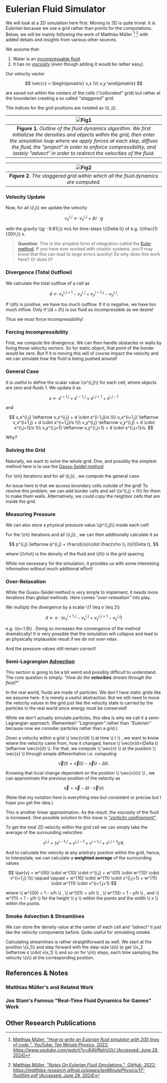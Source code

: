 # Eulerian Fluid Simulator

<!--
<img align="right" width="40%" margin-left="20px" src="1st_test_smoke.png">
-->

We will look at a 2D simulation here first. Moving to 3D is quite trivial. It is _Eulerian_ because we use a grid rather than points for the computations. Below, we will be mainly following the work of Matthias Müller [^1] [^2] with added details and insights from various other sources.

We assume that:
1. Water is an [incompressable fluid](https://en.wikipedia.org/wiki/Incompressible_flow).
2. It has no [viscosity](https://en.wikipedia.org/wiki/Viscosity) (even though adding it would be rather easy).


Our velocity vector

$$
    \vec{v} =
        \begin{pmatrix}
            v_x \\\\
            v_y 
        \end{pmatrix}
$$

are saved not within the centers of the cells (_"collocated"_ grid) but rather at the boundaries creating a so called _"staggered"_ grid.

The indices for the grid positions are notated as \\(i, j\\) .

|![Fig1](fig1.svg)|
|:-:| 
| **Figure 1.** *Outline of the fluid dynamics algorithm. We first initializse the densities and objects within the grid, then enter the simulation loop where we apply forces at each step, diffuse the fluid, the "project" in order to enforce compressibility, and lastely "advect" in order to redirect the velocities of the fluid.* |


|![Fig2](fig2.svg)|
|:-:| 
| **Figure 2.** *The staggered grid within which all the fluid dynamics are computed.* |


### Velocity Update
Now, for all \\(i,j\\) we update the velocity

$$
v_x^{i,j} \leftarrow v_x^{i,j} + \Delta t \cdot g
$$

with the gravity \\(g: -9.81\\;\\) m/s for time-steps \\(\Delta t\\) of e.g. \\(\frac{1}{30}\\;\\) s.

>**Question**: This is the simplest form of integration called the [Euler method](https://en.wikipedia.org/wiki/Euler_method). If you have ever worked with chaotic systems, you'll may know that this can lead to large errors quickly! So why does this work here? Or does it?

### Divergence (Total Outflow)
We calculate the total outflow of a cell as

$$
d \leftarrow v_x^{i,j+1}-v_x^{i,j} + v_y^{i+1,j} - v_y^{i,j}.
$$

If \\(d\\) is positive, we have too much outflow. If it is negative, we have too much inflow. Only if \\(d = 0\\) is our fluid as incompressible as we desire!

Thus we must force incompressibility!

### Forcing Incompressibility
First, we compute the divergence.
We can then handle obstacles or walls by fixing those velocity vectors. So for static object, that point of the border would be zero. But if it is moving this will of course impact the velocity and we can simulate how the fluid is being pushed around!

### General Case
It is useful to define the scalar value \\(s^{i,j}\\) for each cell, where objects are zero and fluids 1. We update it as

$$
s \leftarrow  s^{i+1. j} + s^{i-1, j} + s^{i,j+1} + s^{i,j-1}
$$

and

$$
v_x^{i,j} \leftarrow v_x^{i,j} + d \cdot s^{i-1,j}/s \\\\
v_x^{i+1,j} \leftarrow v_x^{i+1,j} + d \cdot s^{i+1,j}/s \\\\
v_y^{i,j} \leftarrow v_y^{i,j} + d \cdot s^{i,j+1}/s \\\\
v_y^{i,j+1} \leftarrow v_y^{i,j+1} + d \cdot s^{i,j+1}/s.
$$

Why?

### Solving the Grid
Naturally, we want to solve the whole grid. One, and possibly the simplest method here is to use the [Gauss-Seidel method](https://en.wikipedia.org/wiki/Gauss%E2%80%93Seidel_method):

For \\(n\\) iterations and for all \\(i,j\\) , we compute the general case.

An issue here is that we access boundary cells outside of the grid! To resolve this problem, we can add border cells and set \\(s^{i,j} = 0\\) for them to make them walls. Alternatively, we could copy the neighbor cells that are inside the grid.

### Measuring Pressure
We can also store a physical pressure value \\(p^{i,j}\\) inside each cell!

For the \\(n\\) iterations and all \\(i,j\\) , we can then additionally calculate it as

$$
    p^{i,j} \leftarrow p^{i,j} + \frac{d}{s}\cdot \frac{\rho \\; h}{\Delta t},
$$

where \\(\rho\\) is the density of the fluid and \\(h\\) is the grid spacing.

While not necessary for the simulation, it provides us with some interesting information without much additional effort!

### Over-Relaxation
While the Guass-Seidel method is very simple to implement, it needs more iterations than global methods. Here comes _"over-relaxation"_ into play.

We multiply the divergence by a scalar \\(1 \leq o \leq 2\\)

$$
d \leftarrow o\cdot(v_x^{i+1, j} - v_x^{i,j} + v_y^{i,j+1} - v_y^{i,j})
$$

e.g. \\(o=1.9\\) . Doing so increases the convergence of the method dramatically! It is very possible that the simulation will collapse and lead to an physically implausible result if we do not over-relax.

And the pressure values still remain correct!

### Semi-Lagrangian [Advection](https://en.wikipedia.org/wiki/Advection)
This section is going to be a bit weird and possibly difficult to understand.
The core question is simply: _"How do the **velocities** stream through the fluid?"_

In the real world, fluids are made of particles. We don't have static grids like we assume here. It is merely a useful abstraction. But we still need to move the velocity values in the grid just like the velocity state is carried by the particles in the real world since energy must be conserved!

While we don't actually simulate particles, this idea is why we call it a semi-Lagrangian approach. (Remember! _"Lagrangian"_ rather than _"Eulerian"_ because now we consider particles rather than a grid.)

Given a velocity within a grid \\( \vec{v}(t) \\) at time \\( t \\) , we want to know where the velocity came from, how it changed, hence \\( \vec{v}(t+\Delta t) \leftarrow \vec{v}(t) \\). For that, we compute \\( \vec{v} \\) at the position \\( \vec{x} \\) through simple differentiation i.e. computing 

$$
\vec{v}(t) = \vec{x}(t) - \vec{x}(t-\Delta t). 
$$

Knowing that local change dependent on the position \\( \vec{v}(x) \\) , we can approximate the previous position of the velocity as

$$
\vec{x} = \vec{x} - \Delta t \cdot \vec{v}(x)
$$

(Note that my notation here is everything else but consistent or precise but I hope you get the idea.)

This is another linear approximation. As the result, the viscosity of the fluid is increased. One possible solution to this issue is [_"vorticity confinement"_]().

To get the total 2D velocity within the grid cell we can simply take the average of the surrounding velocities:

$$
v^{i,j} = (v^{i-1,j} + v^{i,j-1} +v^{i+1,j} +v^{i,j+1})/4.
$$

And to calculate the velocity at any arbitrary position within the grid, hence, to interpolate, we can calculate a **weighted average** of the surrounding values

$$
\bar{v} = w^{00} \cdot w^{10} \cdot v^{i,j} + w^{01} \cdot w^{10} \cdot v^{i+1,j} \\\\
    \qquad \qquad + w^{10} \cdot w^{11} \cdot v^{i,j+1} + w^{11} \cdot w^{11} \cdot v^{i+1,j+1}
$$

where \\( w^{00} = 1 - x/h \\) , \\( w^{01} = x/h \\) , \\( w^{10} = 1 - y/h \\) , and \\( w^{11} = 1 - y/h \\) for the height \\( y \\) within the points and the width \\( x \\) within the points.

### Smoke Advection & Streamlines
We can store the density value at the center of each cell and _"advect"_ it just like the velocity components before. Quite useful for simulating smoke.

Calculating streamlines is rather straightforward as well. We start at the position \\(x_1\\) and step forward with the step-size \\(s\\) to get \\(x_2 \leftarrow s \cdot v(x_1) \\) and so on for \\(n\\) steps, each time sampling the velocity \\(v\\) at the corresponding position.

## References & Notes
### Matthias Müller's and Related Work
[^1]: [Matthias Müller, _"How to write an Eulerian fluid simulator with 200 lines of code."_, YouTube: Ten Minute Physics, 2022: _https://www.youtube.com/watch?v=iKAVRgIrUOU_ (Accessed: June 28, 2024)](https://matthias-research.github.io/pages/tenMinutePhysics/17-fluidSim.pdf)

[^2]: [Matthias Müller, _"Notes On Eulerian Fluid Simulations."_, GitHub, 2022: _https://matthias-research.github.io/pages/tenMinutePhysics/17-fluidSim.pdf_ (Accessed: June 28, 2024)](https://matthias-research.github.io/pages/tenMinutePhysics/17-fluidSim.pdf)

[^3]: [vassvik, _"Realtime Fluid Simulation: Projection"_](https://gist.github.com/vassvik/f06a453c18eae03a9ad4dc8cc011d2dc)

[^4]: [](https://jamie-wong.com/2016/08/05/webgl-fluid-simulation/)

### Jos Stam's Famous "Real-Time Fluid Dynamics for Games" Work
[^ClassicRealGameFluids]: [Jos Stam, _"Real-Time Fluid Dynamics for Games"_](http://graphics.cs.cmu.edu/nsp/course/15-464/Fall09/papers/StamFluidforGames.pdf)

[^MAsh_JosStam_Blog]: [Michael Ash, _"Fluid Simulation for Dummies"_, Blog, 2006: _https://mikeash.com/pyblog/fluid-simulation-for-dummies.html_ (Accessed: June 29, 2024)](https://mikeash.com/pyblog/fluid-simulation-for-dummies.html) The simulation code and ideas that are presented are based on Jos Stam's paper _Real-Time Fluid Dynamics for Games_ [^ClassicRealGameFluids]. How to parallelize the simulation and render the output in 3D is elaborated in Ash's Master's thesis [^AshMaster].

[^AshMaster]: [Michael Ash, _"Master Thesis: Simulation and Visualization of a 3D Fluid"_, 2005](https://www.mikeash.com/thesis/thesis-en.pdf)

[^YTVideo]: [The Coding Train, _"Coding Challenge #132: Fluid Simulation"_](https://www.youtube.com/watch?v=alhpH6ECFvQ)

## Other Research Publications
[^Visco]: [S. Clavet, P.Beaudoin, and P. Poulin, _"Particle-based Viscoelastic Fluid Simulation"_, ACM SIGGRAPH Symposium on Computer Animation, 2005](https://www.researchgate.net/profile/Pierre-Poulin/publication/220789321_Particle-based_viscoelastic_fluid_simulation/links/0c96051824f22359e2000000/Particle-based-viscoelastic-fluid-simulation.pdf?origin=publication_detail&_tp=eyJjb250ZXh0Ijp7ImZpcnN0UGFnZSI6InB1YmxpY2F0aW9uIiwicGFnZSI6InB1YmxpY2F0aW9uRG93bmxvYWQiLCJwcmV2aW91c1BhZ2UiOiJwdWJsaWNhdGlvbiJ9fQ)
